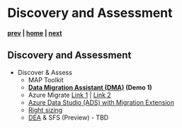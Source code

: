 # Discovery and Assessment

#### [prev](./choosewhichsql.md) | [home](./readme.md)  | [next](./remediation.md)

## Discovery and Assessment
* Discover & Assess
  * MAP Toolkit
  * **[Data Migration Assistant (DMA)](https://docs.microsoft.com/en-us/sql/dma/) (Demo 1)**
  * Azure Migrate [Link 1](https://docs.microsoft.com/en-us/azure/migrate/concepts-azure-sql-assessment-calculation) | [Link 2](https://docs.microsoft.com/en-us/azure/migrate/how-to-create-azure-sql-assessment#:~:text=%20Run%20an%20assessment%20as%20follows%3A%20%201,to%20which%20you%20want%20to%20migrate.%20See%20More.)
  * [Azure Data Studio (ADS) with Migration Extension](https://docs.microsoft.com/en-us/sql/azure-data-studio/extensions/azure-sql-migration-extension)
  * [Right sizing](https://docs.microsoft.com/en-us/sql/dma/dma-sku-recommend-sql-db?view=sql-server-ver15)
  * [DEA](https://docs.microsoft.com/en-us/sql/dea/database-experimentation-assistant-overview?view=sql-server-ver15) & SFS (Preview) - TBD
